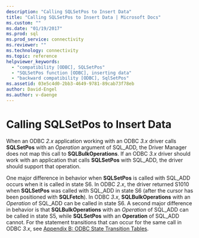 ```yaml
---
description: "Calling SQLSetPos to Insert Data"
title: "Calling SQLSetPos to Insert Data | Microsoft Docs"
ms.custom: ""
ms.date: "01/19/2017"
ms.prod: sql
ms.prod_service: connectivity
ms.reviewer: ""
ms.technology: connectivity
ms.topic: reference
helpviewer_keywords: 
  - "compatibility [ODBC], SQLSetPos"
  - "SQLSetPos function [ODBC], inserting data"
  - "backward compatibility [ODBC], SqlSetPos"
ms.assetid: 03e5c4d0-2bb3-4649-9781-89cab73f78eb
author: David-Engel
ms.author: v-daenge
---
```

# Calling SQLSetPos to Insert Data
When an ODBC *2.x* application working with an ODBC *3.x* driver calls **SQLSetPos** with an *Operation* argument of SQL_ADD, the Driver Manager does not map this call to **SQLBulkOperations**. If an ODBC *3.x* driver should work with an application that calls **SQLSetPos** with SQL_ADD, the driver should support that operation.  
  
 One major difference in behavior when **SQLSetPos** is called with SQL_ADD occurs when it is called in state S6. In ODBC *2.x*, the driver returned S1010 when **SQLSetPos** was called with SQL_ADD in state S6 (after the cursor has been positioned with **SQLFetch**). In ODBC *3.x*, **SQLBulkOperations** with an *Operation* of SQL_ADD can be called in state S6. A second major difference in behavior is that **SQLBulkOperations** with an *Operation* of SQL_ADD can be called in state S5, while **SQLSetPos** with an **Operation** of SQL_ADD cannot. For the statement transitions that can occur for the same call in ODBC *3.x*, see [Appendix B: ODBC State Transition Tables](../../../odbc/reference/appendixes/appendix-b-odbc-state-transition-tables.md).
